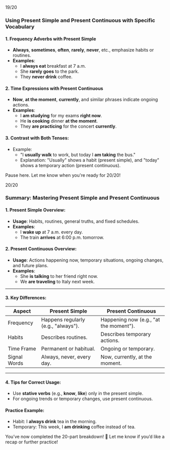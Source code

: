 19/20

### Using Present Simple and Present Continuous with Specific Vocabulary

#### **1. Frequency Adverbs with Present Simple**

- **Always**, **sometimes**, **often**, **rarely**, **never**, etc., emphasize habits or routines.
- **Examples**:
    - I **always eat** breakfast at 7 a.m.
    - She **rarely goes** to the park.
    - They **never drink** coffee.

#### **2. Time Expressions with Present Continuous**

- **Now**, **at the moment**, **currently**, and similar phrases indicate ongoing actions.
- **Examples**:
    - I **am studying** for my exams **right now**.
    - He **is cooking** dinner **at the moment**.
    - They **are practicing** for the concert **currently**.

#### **3. Contrast with Both Tenses**:

- Example:
    - "I **usually walk** to work, but today I **am taking** the bus."
    - Explanation: "Usually" shows a habit (present simple), and "today" shows a temporary action (present continuous).

Pause here. Let me know when you're ready for 20/20!

20/20

### Summary: Mastering Present Simple and Present Continuous

#### **1. Present Simple Overview**:

- **Usage**: Habits, routines, general truths, and fixed schedules.
- **Examples**:
    - I **wake up** at 7 a.m. every day.
    - The train **arrives** at 6:00 p.m. tomorrow.

#### **2. Present Continuous Overview**:

- **Usage**: Actions happening now, temporary situations, ongoing changes, and future plans.
- **Examples**:
    - She **is talking** to her friend right now.
    - We **are traveling** to Italy next week.

---

#### **3. Key Differences**:

|**Aspect**|**Present Simple**|**Present Continuous**|
|---|---|---|
|Frequency|Happens regularly (e.g., "always").|Happening now (e.g., "at the moment").|
|Habits|Describes routines.|Describes temporary actions.|
|Time Frame|Permanent or habitual.|Ongoing or temporary.|
|Signal Words|Always, never, every day.|Now, currently, at the moment.|

---

#### **4. Tips for Correct Usage**:

- Use **stative verbs** (e.g., **know**, **like**) only in the present simple.
- For ongoing trends or temporary changes, use present continuous.

#### **Practice Example**:

- Habit: I **always drink** tea in the morning.
- Temporary: This week, I **am drinking** coffee instead of tea.

You’ve now completed the 20-part breakdown! 🎉 Let me know if you’d like a recap or further practice!